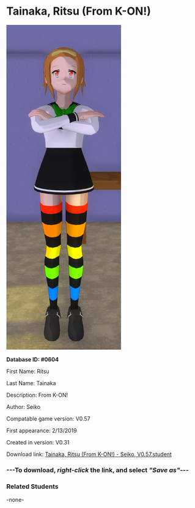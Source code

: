 # Tainaka, Ritsu (From K-ON!)

<img src="../../Files/Images/Tainaka, Ritsu (From K-ON!).png" title="Tainaka, Ritsu (From K-ON!) - Seiko, V0.57">

**Database ID: #0604**

First Name: Ritsu

Last Name: Tainaka

Description: From K-ON!

Author: Seiko

Compatable game version: V0.57

First appearance: 2/13/2019

Created in version: V0.31

Download link: <a href="https://raw.githubusercontent.com/Arbiter1223/Daigaku-Gurashi-Custom-Students/master/Files/Student%20Files/Tainaka%2C%20Ritsu%20(From%20K-ON!)%20-%20Seiko%2C%20V0.57.student">Tainaka, Ritsu (From K-ON!) - Seiko, V0.57.student</a>

### ---**To download, _right-click_ the link, and select _"Save as"_**---

### Related Students

-none-
